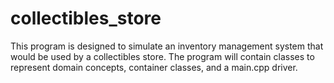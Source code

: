 # collectibles_store
This program is designed to simulate an inventory management system that would be used by a collectibles store. The program will contain classes to represent domain concepts, container classes, and a main.cpp driver.
